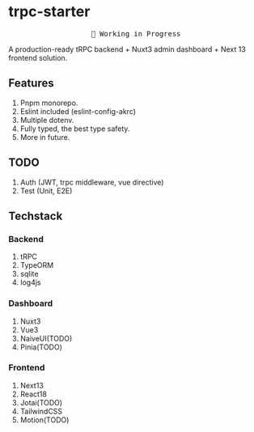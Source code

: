 # trpc-starter

<pre align="center">🚧 Working in Progress</pre>

A production-ready tRPC backend + Nuxt3 admin dashboard + Next 13 frontend solution.

## Features

1. Pnpm monorepo.
2. Eslint included (eslint-config-akrc)
3. Multiple dotenv.
4. Fully typed, the best type safety.
5. More in future.

## TODO

1. Auth (JWT, trpc middleware, vue directive)
2. Test (Unit, E2E)

## Techstack

### Backend

1. tRPC
2. TypeORM
3. sqlite
4. log4js

### Dashboard

1. Nuxt3
2. Vue3
3. NaiveUI(TODO)
4. Pinia(TODO)

### Frontend

1. Next13
2. React18
3. Jotai(TODO)
4. TailwindCSS
5. Motion(TODO)